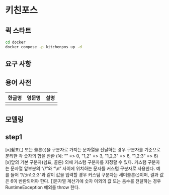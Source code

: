 # 키친포스

## 퀵 스타트

```sh
cd docker
docker compose -p kitchenpos up -d
```

## 요구 사항

## 용어 사전

| 한글명 | 영문명 | 설명 |
| --- | --- | --- |
|  |  |  |

## 모델링


## step1
[x]쉼표(,) 또는 콜론(:)을 구분자로 가지는 문자열을 전달하는 경우 구분자를 기준으로 분리한 각 숫자의 합을 반환 (예: “” => 0, "1,2" => 3, "1,2,3" => 6, “1,2:3” => 6)
[x]앞의 기본 구분자(쉼표, 콜론) 외에 커스텀 구분자를 지정할 수 있다. 커스텀 구분자는 문자열 앞부분의 “//”와 “\n” 사이에 위치하는 문자를 커스텀 구분자로 사용한다. 예를 들어 “//;\n1;2;3”과 같이 값을 입력할 경우 커스텀 구분자는 세미콜론(;)이며, 결과 값은 6이 반환되어야 한다.
[]문자열 계산기에 숫자 이외의 값 또는 음수를 전달하는 경우 RuntimeException 예외를 throw 한다.